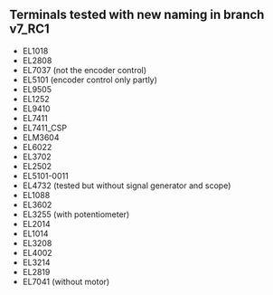 ## Terminals tested with new naming in branch v7_RC1
* EL1018
* EL2808
* EL7037 (not the encoder control)
* EL5101 (encoder control only partly)
* EL9505
* EL1252
* EL9410
* EL7411
* EL7411_CSP
* ELM3604
* EL6022
* EL3702
* EL2502
* EL5101-0011
* EL4732 (tested but without signal generator and scope)
* EL1088
* EL3602
* EL3255 (with potentiometer)
* EL2014
* EL1014
* EL3208
* EL4002
* EL3214
* EL2819
* EL7041 (without motor)
